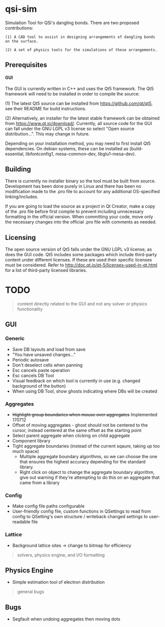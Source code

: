 # qsi-sim

Simulation Tool for QSi's dangling bonds. There are two proposed contributions:

	(1) A CAD tool to assist in designing arrangements of dangling bonds on the surface.
  
	(2) A set of physics tools for the simulations of these arrangements.



## Prerequisites

#### GUI

The GUI is currently written in C++ and uses the Qt5 framework. The Qt5 framework will need to be installed in order to compile the source:

(1) The latest Qt5 source can be installed from https://github.com/qt/qt5, see their README for build instructions.

(2) Alternatively, an installer for the latest stable framework can be obtained from https://www.qt.io/download/. Currently, all source code for the GUI can fall under the GNU LGPL v3 license so select "Open source distribution...". This may change in future.

Depending on your installation method, you may need to first install Qt5 dependencies. On debian systems, these can be installed as (build-essential, libfontconfig1, mesa-common-dev, libglu1-mesa-dev).

	
## Building

There is currently no installer binary so the tool must be built from source. Development has been done purely in Linux and there has been no modification made to the .pro file to account for any additional OS-specified linking/includes.

If you are going to load the source as a project in Qt Creator, make a copy of the .pro file before first compile to prevent including unnecessary formatting in the official version. When committing your code, move only the necessary changes into the official .pro file with comments as needed.


## Licensing

The open source version of Qt5 falls under the GNU LGPL v3 license, as does the GUI code. Qt5 includes some packages which include third-party content under different licenses. If these are used their specific licenses must be considered. Refer to http://doc.qt.io/qt-5/licenses-used-in-qt.html for a list of third-party licensed libraries.


# TODO

> content directly related to the GUI and not any solver or physics functionality
## GUI

### Generic
* Save DB layouts and load from save
* "You have unsaved changes..."
* Periodic autosave
* Don't deselect cells when panning
* Esc cancels paste operation
* Esc cancels DB Tool
* Visual feedback on which tool is currently in use (e.g. changed background of the button)
* When using DB Tool, show ghosts indicating where DBs will be created

### Aggregates
* ~~Highlight group boundaries when mouse over aggregates~~ Implemented 170712
* Offset of moving aggregates - ghost should not be centered to the cursor, instead centered at the same offset as the starting point
* Select parent aggregate when clicking on child aggregate
* Component library
* Tight aggregate boundaries (instead of the current sqaure, taking up too much space)
  * Multiple aggregate boundary algorithms, so we can choose the one that ensures the highest accuracy depending for the standard library.
  * Right click on object to change the aggregate boundary algorithm, give out warning if they're attempting to do this on an aggregate that came from a library

### Config
* Make config file paths configurable
* User-friendly config file, custom functions in QSettings to read from config to QSetting's own structure / writeback changed settings to user-readable file

### Lattice
* Background lattice sites -> change to bitmap for efficiency


> solvers, physics engine, and I/O formatting
## Physics Engine

* Simple estimation tool of electron distribution

> general bugs
## Bugs

* Segfault when undoing aggregates then moving dots



